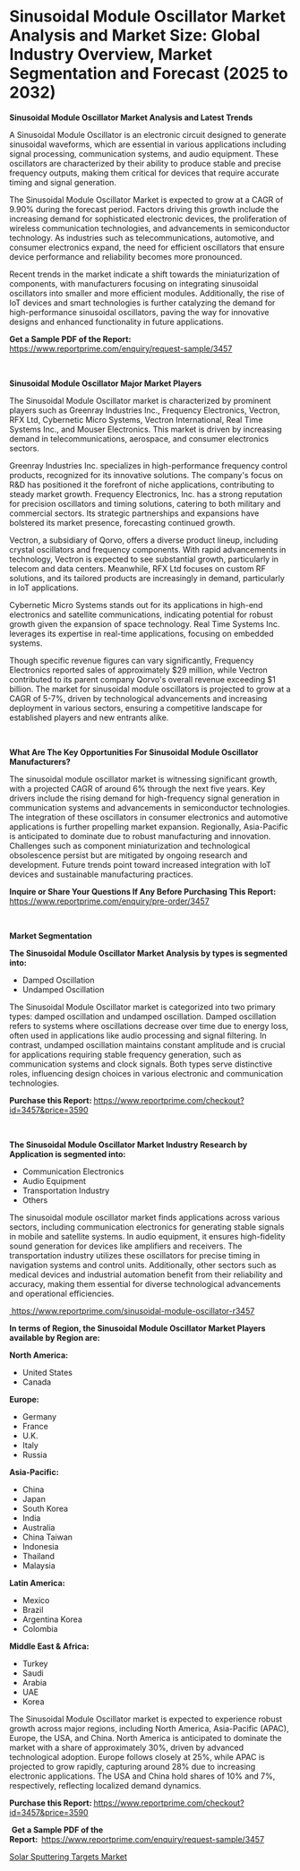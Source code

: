 <p><h1>Sinusoidal Module Oscillator Market Analysis and Market Size: Global Industry Overview, Market Segmentation and Forecast (2025 to 2032)</h1></p><p><strong>Sinusoidal Module Oscillator Market Analysis and Latest Trends</strong></p>
<p><p>A Sinusoidal Module Oscillator is an electronic circuit designed to generate sinusoidal waveforms, which are essential in various applications including signal processing, communication systems, and audio equipment. These oscillators are characterized by their ability to produce stable and precise frequency outputs, making them critical for devices that require accurate timing and signal generation.</p><p>The Sinusoidal Module Oscillator Market is expected to grow at a CAGR of 9.90% during the forecast period. Factors driving this growth include the increasing demand for sophisticated electronic devices, the proliferation of wireless communication technologies, and advancements in semiconductor technology. As industries such as telecommunications, automotive, and consumer electronics expand, the need for efficient oscillators that ensure device performance and reliability becomes more pronounced.</p><p>Recent trends in the market indicate a shift towards the miniaturization of components, with manufacturers focusing on integrating sinusoidal oscillators into smaller and more efficient modules. Additionally, the rise of IoT devices and smart technologies is further catalyzing the demand for high-performance sinusoidal oscillators, paving the way for innovative designs and enhanced functionality in future applications.</p></p>
<p><strong>Get a Sample PDF of the Report:&nbsp;</strong> <a href="https://www.reportprime.com/enquiry/request-sample/3457?utm_campaign=3033&utm_medium=2&utm_source=Github&utm_content=ia&utm_term=18032025&utm_id=sinusoidal-module-oscillator">https://www.reportprime.com/enquiry/request-sample/3457</a></p>
<p>&nbsp;</p>
<p><strong>Sinusoidal Module Oscillator Major Market Players</strong></p>
<p><p>The Sinusoidal Module Oscillator market is characterized by prominent players such as Greenray Industries Inc., Frequency Electronics, Vectron, RFX Ltd, Cybernetic Micro Systems, Vectron International, Real Time Systems Inc., and Mouser Electronics. This market is driven by increasing demand in telecommunications, aerospace, and consumer electronics sectors.</p><p>Greenray Industries Inc. specializes in high-performance frequency control products, recognized for its innovative solutions. The company's focus on R&D has positioned it the forefront of niche applications, contributing to steady market growth. Frequency Electronics, Inc. has a strong reputation for precision oscillators and timing solutions, catering to both military and commercial sectors. Its strategic partnerships and expansions have bolstered its market presence, forecasting continued growth.</p><p>Vectron, a subsidiary of Qorvo, offers a diverse product lineup, including crystal oscillators and frequency components. With rapid advancements in technology, Vectron is expected to see substantial growth, particularly in telecom and data centers. Meanwhile, RFX Ltd focuses on custom RF solutions, and its tailored products are increasingly in demand, particularly in IoT applications.</p><p>Cybernetic Micro Systems stands out for its applications in high-end electronics and satellite communications, indicating potential for robust growth given the expansion of space technology. Real Time Systems Inc. leverages its expertise in real-time applications, focusing on embedded systems.</p><p>Though specific revenue figures can vary significantly, Frequency Electronics reported sales of approximately $29 million, while Vectron contributed to its parent company Qorvo's overall revenue exceeding $1 billion. The market for sinusoidal module oscillators is projected to grow at a CAGR of 5-7%, driven by technological advancements and increasing deployment in various sectors, ensuring a competitive landscape for established players and new entrants alike.</p></p>
<p>&nbsp;</p>
<p><strong>What Are The Key Opportunities For Sinusoidal Module Oscillator Manufacturers?</strong></p>
<p><p>The sinusoidal module oscillator market is witnessing significant growth, with a projected CAGR of around 6% through the next five years. Key drivers include the rising demand for high-frequency signal generation in communication systems and advancements in semiconductor technologies. The integration of these oscillators in consumer electronics and automotive applications is further propelling market expansion. Regionally, Asia-Pacific is anticipated to dominate due to robust manufacturing and innovation. Challenges such as component miniaturization and technological obsolescence persist but are mitigated by ongoing research and development. Future trends point toward increased integration with IoT devices and sustainable manufacturing practices.</p></p>
<p><strong>Inquire or Share Your Questions If Any Before Purchasing This Report:</strong> <a href="https://www.reportprime.com/enquiry/pre-order/3457?utm_campaign=3033&utm_medium=2&utm_source=Github&utm_content=ia&utm_term=18032025&utm_id=sinusoidal-module-oscillator">https://www.reportprime.com/enquiry/pre-order/3457</a></p>
<p>&nbsp;</p>
<p><strong>Market Segmentation</strong></p>
<p><strong>The Sinusoidal Module Oscillator Market Analysis by types is segmented into:</strong></p>
<p><ul><li>Damped Oscillation</li><li>Undamped Oscillation</li></ul></p>
<p><p>The Sinusoidal Module Oscillator market is categorized into two primary types: damped oscillation and undamped oscillation. Damped oscillation refers to systems where oscillations decrease over time due to energy loss, often used in applications like audio processing and signal filtering. In contrast, undamped oscillation maintains constant amplitude and is crucial for applications requiring stable frequency generation, such as communication systems and clock signals. Both types serve distinctive roles, influencing design choices in various electronic and communication technologies.</p></p>
<p><strong>Purchase this Report:&nbsp;</strong><a href="https://www.reportprime.com/checkout?id=3457&price=3590&utm_campaign=3033&utm_medium=2&utm_source=Github&utm_content=ia&utm_term=18032025&utm_id=sinusoidal-module-oscillator">https://www.reportprime.com/checkout?id=3457&price=3590</a></p>
<p>&nbsp;</p>
<p><strong>The Sinusoidal Module Oscillator Market Industry Research by Application is segmented into:</strong></p>
<p><ul><li>Communication Electronics</li><li>Audio Equipment</li><li>Transportation Industry</li><li>Others</li></ul></p>
<p><p>The sinusoidal module oscillator market finds applications across various sectors, including communication electronics for generating stable signals in mobile and satellite systems. In audio equipment, it ensures high-fidelity sound generation for devices like amplifiers and receivers. The transportation industry utilizes these oscillators for precise timing in navigation systems and control units. Additionally, other sectors such as medical devices and industrial automation benefit from their reliability and accuracy, making them essential for diverse technological advancements and operational efficiencies.</p></p>
<p><a href="https://www.reportprime.com/sinusoidal-module-oscillator-r3457?utm_campaign=3033&utm_medium=2&utm_source=Github&utm_content=ia&utm_term=18032025&utm_id=sinusoidal-module-oscillator">&nbsp;https://www.reportprime.com/sinusoidal-module-oscillator-r3457</a></p>
<p><strong>In terms of Region, the Sinusoidal Module Oscillator Market Players available by Region are:</strong></p>
<p>
    <p> <strong> North America: </strong>
        <ul>
            <li>United States</li>
            <li>Canada</li>
        </ul>
        </p> 
    <p> <strong> Europe: </strong>
        <ul>
            <li>Germany</li>
            <li>France</li>
            <li>U.K.</li>
            <li>Italy</li>
            <li>Russia</li>
        </ul>
        </p> 
    <p> <strong> Asia-Pacific: </strong>
        <ul>
            <li>China</li>
            <li>Japan</li>
            <li>South Korea</li>
            <li>India</li>
            <li>Australia</li>
            <li>China Taiwan</li>
            <li>Indonesia</li>
            <li>Thailand</li>
            <li>Malaysia</li>
        </ul>
        </p> 
    <p> <strong> Latin America: </strong>
        <ul>
            <li>Mexico</li>
            <li>Brazil</li>
            <li>Argentina Korea</li>
            <li>Colombia</li>
        </ul>
        </p> 
    <p> <strong> Middle East & Africa: </strong>
        <ul>
            <li>Turkey</li>
            <li>Saudi</li>
            <li>Arabia</li>
            <li>UAE</li>
            <li>Korea</li>
        </ul>
    </p>
    </p>
<p><p>The Sinusoidal Module Oscillator market is expected to experience robust growth across major regions, including North America, Asia-Pacific (APAC), Europe, the USA, and China. North America is anticipated to dominate the market with a share of approximately 30%, driven by advanced technological adoption. Europe follows closely at 25%, while APAC is projected to grow rapidly, capturing around 28% due to increasing electronic applications. The USA and China hold shares of 10% and 7%, respectively, reflecting localized demand dynamics.</p></p>
<p><strong>Purchase this Report: </strong><a href="https://www.reportprime.com/checkout?id=3457&price=3590&utm_campaign=3033&utm_medium=2&utm_source=Github&utm_content=ia&utm_term=18032025&utm_id=sinusoidal-module-oscillator">https://www.reportprime.com/checkout?id=3457&price=3590</a></p>
<p>&nbsp;<strong>Get a Sample PDF of the Report:&nbsp;&nbsp;</strong><a href="https://www.reportprime.com/enquiry/request-sample/3457?utm_campaign=3033&utm_medium=2&utm_source=Github&utm_content=ia&utm_term=18032025&utm_id=sinusoidal-module-oscillator">https://www.reportprime.com/enquiry/request-sample/3457</a></p>
<p><strong></strong></p>
<p><p><a href="https://github.com/amramcocosxa/Market-Research-Report-List-1/blob/main/solar-sputtering-targets-market.md?utm_campaign=3033&utm_medium=2&utm_source=Github&utm_content=ia&utm_term=18032025&utm_id=sinusoidal-module-oscillator">Solar Sputtering Targets Market</a></p></p>